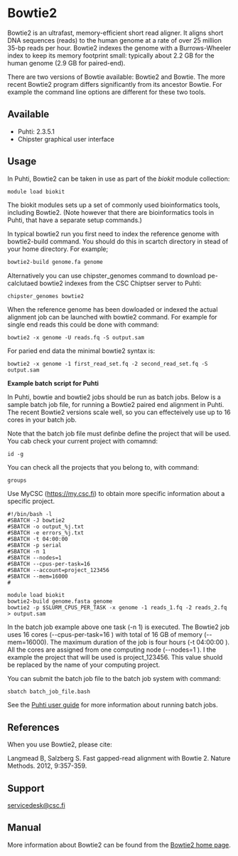 # Bowtie2

Bowtie2 is an ultrafast, memory-efficient short read aligner. It aligns short DNA sequences (reads) 
to the human genome at a rate of over 25 million 35-bp reads per hour. Bowtie2 indexes the genome 
with a Burrows-Wheeler index to keep its memory footprint small: typically about 2.2 GB for the 
human genome (2.9 GB for paired-end).

There are two versions of Bowtie available: Bowtie2 and Bowtie.  The more recent Bowtie2 program differs 
significantly from its ancestor Bowtie. For example the command line options are different for these two tools.

## Available

-   Puhti: 2.3.5.1
-   Chipster graphical user interface


## Usage

In Puhti, Bowtie2 can be taken in use as part of the _biokit_ module collection:

```bash
module load biokit
```
The biokit modules sets up a set of commonly used bioinformatics tools, including  Bowtie2. (Note however that there are bioinformatics tools in Puhti,
 that have a separate setup commands.)

In typical bowtie2 run you first need to index the reference genome with bowtie2-build command. You should do this in scartch directory in stead of your 
home directory. For example;

```bash
bowtie2-build genome.fa genome
```
Alternatively you can use chipster_genomes command to download pe-calclutaed bowtie2 indexes from the CSC Chiptser server to Puhti:

```
chipster_genomes bowtie2
``` 
When the reference genome has been dowloaded or indexed the actual alignment job can be launched with bowtie2 command. For example for single end reads this could be done with command:

```
bowtie2 -x genome -U reads.fq -S output.sam
```

For paried end data the minimal bowtie2 syntax is:
```
bowtie2 -x genome -1 first_read_set.fq -2 second_read_set.fq -S output.sam
``` 

**Example batch script for Puhti**

In Puhti, bowtie and bowtie2 jobs should be run  as batch jobs. Below is a sample batch job file, 
for running a Bowtie2 paired end alignment in Puhti. The recent Bowtie2 versions scale well, so you can effecteively use up 
to 16 cores in your batch job.

Note that the batch job file must definbe define the project that will be used.
You cab check your current  project with comamnd:

```
id -g
```

You can check all the projects that you belong to, with command:

```
groups
``` 

Use MyCSC (https://my.csc.fi) to obtain more specific information about a
specific project.


```
#!/bin/bash -l
#SBATCH -J bowtie2
#SBATCH -o output_%j.txt
#SBATCH -e errors_%j.txt
#SBATCH -t 04:00:00
#SBATCH -p serial
#SBATCH -n 1
#SBATCH --nodes=1  
#SBATCH --cpus-per-task=16
#SBATCH --account=project_123456
#SBATCH --mem=16000
#

module load biokit
bowtie2-build genome.fasta genome
bowtie2 -p $SLURM_CPUS_PER_TASK -x genome -1 reads_1.fq -2 reads_2.fq > output.sam
```

In the batch job example above one task (-n 1) is executed. The Bowtie2 job uses 16 cores (--cpus-per-task=16 ) with total of 16 GB of memory (--mem=16000). 
The maximum duration of the job is four hours (-t 04:00:00 ). 
All the cores are assigned from one computing node (--nodes=1 ). 
I the example the project that will be used is project_123456. This value shuold be replaced by the name of your computing project.

You can submit the batch job file to the batch job system with command:

```
sbatch batch_job_file.bash
```
See the [Puhti user guide](https://docs.csc.fi/#computing/running/getting-started) for more information about running batch jobs.
## References

When you use Bowtie2, please cite:

Langmead B, Salzberg S. Fast gapped-read alignment with Bowtie 2. Nature Methods. 2012, 9:357-359.

## Support

servicedesk@csc.fi

## Manual

More information about Bowtie2 can be found from the [Bowtie2 home page](https://github.com/BenLangmead/bowtie2/blob/master/README.md).

